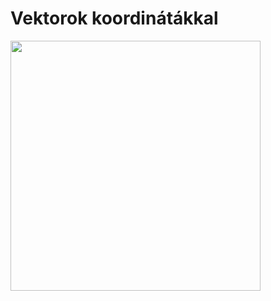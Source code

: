 # Vektorok koordinátákkal

<img src="https://github.com/mozow01/mat_a1/blob/main/2_het/vektor_2.png" width=400>
